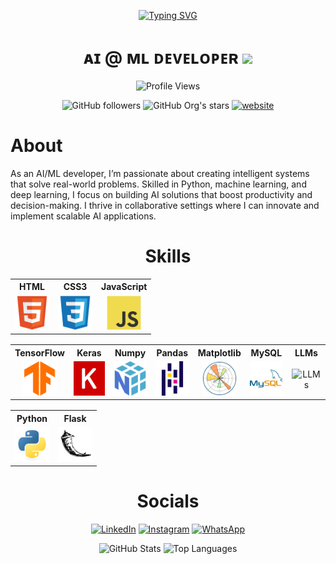 <!-- Typing SVG -->
<p align="center">
  <a href="https://git.io/typing-svg">
    <img src="https://readme-typing-svg.herokuapp.com?font=Book+Antiqua&size=30&pause=1000&color=1689F7&repeat=false&width=435&lines=Hi+there%2C+I'm+Srinivasan+R+%F0%9F%91%8B%F0%9F%8F%BC!" alt="Typing SVG" />
  </a>
</p>

<div align="center">

# ᴀɪ @ ᴍʟ ᴅᴇᴠᴇʟᴏᴘᴇʀ <img src="https://user-images.githubusercontent.com/74038190/216122003-1c7d9078-357a-47f5-81c7-1c4f2552e143.png" width="30px" />

<img src="https://komarev.com/ghpvc/?username=srinivasanr11&label=Profile%20views&color=0e75b6&style=flat" alt="Profile Views" />

![GitHub followers](https://img.shields.io/github/followers/srinivasanr11?style=social)
![GitHub Org's stars](https://img.shields.io/github/stars/srinivasanr11?style=social)
[![website](https://img.shields.io/badge/Portfolio-SRINIVASAN-brightgreen)](https://srinivasan-portfolio-nu.vercel.app)

</div>


<div align="center" style="text-align: justify">

# About
</div>
As an AI/ML developer, I’m passionate about creating intelligent systems that solve real-world problems. Skilled in Python, machine learning, and deep learning, I focus on building AI solutions that boost productivity and decision-making. I thrive in collaborative settings where I can innovate and implement scalable AI applications.

<div align="center">
 
# Skills 
</div>

<table style="width: 100%; table-layout: fixed; margin-bottom: 1rem;">
  <tr align="center">
    <th>HTML</th>
    <th>CSS3</th>
    <th>JavaScript</th>
  </tr>
  <tr align="center">
    <td><img src="https://github.com/devicons/devicon/blob/master/icons/html5/html5-original.svg" title="HTML" alt="HTML" height="55" width="55" /></td>
    <td><img src="https://github.com/devicons/devicon/blob/master/icons/css3/css3-original.svg" title="CSS3" alt="CSS3" height="55" width="55" /></td>
    <td><img src="https://github.com/devicons/devicon/blob/master/icons/javascript/javascript-original.svg" title="JavaScript" alt="JavaScript" height="55" width="55" /></td>
  </tr>
</table>

<table style="width: 100%; table-layout: fixed; margin-bottom: 1rem;">
  <tr align="center">
    <th>TensorFlow</th>
    <th>Keras</th>
    <th>Numpy</th>
    <th>Pandas</th>
    <th>Matplotlib</th>
    <th>MySQL</th>
    <th>LLMs</th>
  </tr>
  <tr align="center">
    <td><img src="https://github.com/devicons/devicon/blob/master/icons/tensorflow/tensorflow-original.svg" title="TensorFlow" alt="TensorFlow" width="55" height="55" /></td>
    <td><img src="https://github.com/devicons/devicon/blob/master/icons/keras/keras-original.svg" title="Keras" alt="Keras" width="55" height="55" /></td>
    <td><img src="https://github.com/devicons/devicon/blob/master/icons/numpy/numpy-original.svg" title="Numpy" alt="Numpy" width="55" height="55" /></td>
    <td><img src="https://github.com/devicons/devicon/blob/master/icons/pandas/pandas-original.svg" title="Pandas" alt="Pandas" width="55" height="55" /></td>
    <td><img src="https://github.com/devicons/devicon/blob/master/icons/matplotlib/matplotlib-original.svg" title="Matplotlib" alt="Matplotlib" width="55" height="55" /></td>
    <td><img src="https://github.com/devicons/devicon/blob/master/icons/mysql/mysql-original-wordmark.svg" title="MySQL" alt="MySQL" width="55" height="55" /></td>
    <td><img src="https://cdn-icons-png.flaticon.com/512/16806/16806660.png" title="LLMs" alt="LLMs" width="55" height="55" /></td>
  </tr>
</table>

<table style="width: 100%; table-layout: fixed;">
  <tr align="center">
    <th>Python</th>
    <th>Flask</th>
  </tr>
  <tr align="center">
    <td><img src="https://github.com/devicons/devicon/blob/master/icons/python/python-original.svg" title="Python" alt="Python" width="55" height="55" /></td>
    <td><img src="https://github.com/devicons/devicon/blob/master/icons/flask/flask-original.svg" title="Flask" alt="Flask" width="55" height="55" /></td>
  </tr>
</table>

</div>



<div align="center">

# Socials

[![LinkedIn](https://img.shields.io/badge/LinkedIn-0077B5?style=for-the-badge&logo=linkedin&logoColor=white)](https://www.linkedin.com/in/srinivasanr11/)
[![Instagram](https://img.shields.io/badge/Instagram-E4405F?style=for-the-badge&logo=instagram&logoColor=white)](https://www.instagram.com/_.rocky_srini._?igsh=MWtxc2N4a3l3bTlrcw==) [![WhatsApp](https://img.shields.io/badge/WhatsApp-25D366?style=for-the-badge&logo=whatsapp&logoColor=white)](https://wa.me/+917010462247)

</div>

<p align="center">
        <img width='400' height='200'src="https://github-stats-alpha.vercel.app/api?username=srinivasanr11" alt="GitHub Stats">
        <img width='300' height='200'src="https://github-readme-stats.vercel.app/api/top-langs/?username=srinivasanr11&layout=compact" alt="Top Languages"/><br>
</p>


